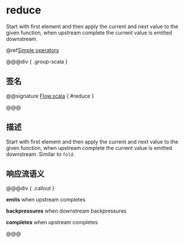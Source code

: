 # reduce

Start with first element and then apply the current and next value to the given function, when upstream complete the current value is emitted downstream.

@ref[Simple operators](../index.md#simple-operators)

@@@div { .group-scala }

## 签名

@@signature [Flow.scala](/akka-stream/src/main/scala/akka/stream/scaladsl/Flow.scala) { #reduce }

@@@

## 描述

Start with first element and then apply the current and next value to the given function, when upstream
complete the current value is emitted downstream. Similar to `fold`.

## 响应流语义

@@@div { .callout }

**emits** when upstream completes

**backpressures** when downstream backpressures

**completes** when upstream completes

@@@

